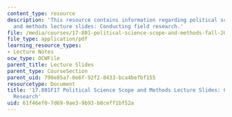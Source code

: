 ```yaml
---
content_type: resource
description: 'This resource contains information regarding political science scope
  and methods lecture slides: Conducting field research.'
file: /media/courses/17-801-political-science-scope-and-methods-fall-2017/61f46ef07d699ae39b93b8ceff1bf52a_MIT17_801F17_Week10.pdf
file_type: application/pdf
learning_resource_types:
- Lecture Notes
ocw_type: OCWFile
parent_title: Lecture Slides
parent_type: CourseSection
parent_uid: 790e85a7-0e6f-92f2-8433-bca4befbf155
resourcetype: Document
title: '17.801F17 Political Science Scope and Methods Lecture Slides: Conducting Field
  Research'
uid: 61f46ef0-7d69-9ae3-9b93-b8ceff1bf52a
---
```


